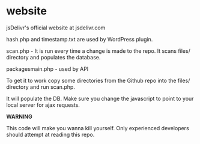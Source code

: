 website
=======

jsDelivr's official website at jsdelivr.com


hash.php and timestamp.txt are used by WordPress plugin. 

scan.php -  It is run every time a change is made to the repo. It scans files/ directory and populates the database.

packagesmain.php - used by API

To get it to work copy some directories from the Github repo into the files/ directory and run scan.php.

It will populate the DB. Make sure you change the javascript to point to your local server for ajax requests.


**WARNING**

This code will make you wanna kill yourself.
Only experienced developers should attempt at reading this repo.

